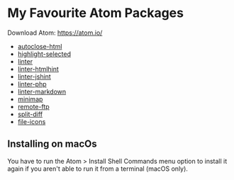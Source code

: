 # My Favourite Atom Packages

Download Atom: https://atom.io/

* [autoclose-html](https://atom.io/packages/autoclose-html)
* [highlight-selected](https://atom.io/packages/highlight-selected)
* [linter](https://atom.io/packages/linter)
* [linter-htmlhint](https://atom.io/packages/linter-htmlhint)
* [linter-jshint](https://atom.io/packages/linter-jshint)
* [linter-php](https://atom.io/packages/linter-php)
* [linter-markdown](https://atom.io/packages/linter-markdown)
* [minimap](https://atom.io/packages/minimap)
* [remote-ftp](https://atom.io/packages/remote-ftp)
* [split-diff](https://atom.io/packages/split-diff)
* [file-icons](https://atom.io/packages/file-icons)


## Installing on macOs
You have to run the Atom > Install Shell Commands menu option to install it again if you aren't able to run it from a terminal (macOS only).
